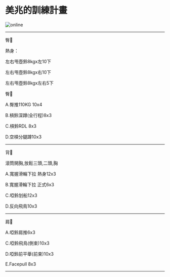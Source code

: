 <html>
  <head>
    <meta charset="UTF-8">
   
  </head>
  <body>
    <h1>美兆的訓練計畫</h1>
    <img src="https://custom-images.strikinglycdn.com/res/hrscywv4p/image/upload/c_limit,fl_lossy,h_600,w_800,f_auto,q_auto/6854615/492705_919805.jpeg" alt="online">
    <hr>
    <p>臀🍑</p>
    <p>熱身：</p>
    <p>左右甩壺鈴8kgx左10下</p>
    <p>左右甩壺鈴8kgx右10下</p>
    <p>左右甩壺鈴8kgx左右5下</p>
    <p>臀🍑</p>
    <p>A.臀推110KG 10x4 </p>
    <p>B.槓鈴深蹲(全行程)8x3</p>
    <p>C.槓鈴RDL 8x3</p>
    <p>D.空槓分腿蹲10x3</p>
    <hr>
</body>
</html>
  <p>背🐚</p>
  <p>滾筒開胸,放鬆三頭,二頭,胸</p>
<p>A.寬握滑輪下拉 熱身12x3<p>
<p>B.寬握滑輪下拉 正式6x3<p>
<p>C.啞鈴划船12x3<p>
<p>D.反向飛鳥10x3<p>
    <hr>
   <p>肩🎃</p>
<p>A.啞鈴肩推6x3</p>
<p>C.啞鈴飛鳥(側束)10x3</p>
<p>D.啞鈴前平舉(前束)10x3</p>
<p>E.Facepull 8x3</p>
   <hr>

